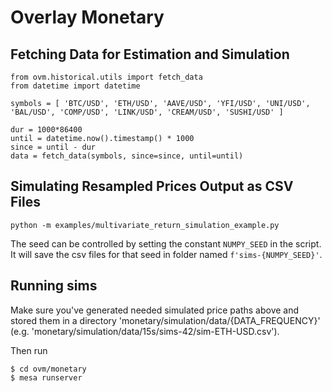 # Overlay Monetary

## Fetching Data for Estimation and Simulation

```
from ovm.historical.utils import fetch_data
from datetime import datetime

symbols = [ 'BTC/USD', 'ETH/USD', 'AAVE/USD', 'YFI/USD', 'UNI/USD', 'BAL/USD', 'COMP/USD', 'LINK/USD', 'CREAM/USD', 'SUSHI/USD' ]

dur = 1000*86400
until = datetime.now().timestamp() * 1000
since = until - dur
data = fetch_data(symbols, since=since, until=until)
```

## Simulating Resampled Prices Output as CSV Files

```
python -m examples/multivariate_return_simulation_example.py
```

The seed can be controlled by setting the constant `NUMPY_SEED` in the script. It will save the csv files for that seed in folder named `f'sims-{NUMPY_SEED}'`.


## Running sims

Make sure you've generated needed simulated price paths above and stored them in a directory 'monetary/simulation/data/{DATA_FREQUENCY}' (e.g. 'monetary/simulation/data/15s/sims-42/sim-ETH-USD.csv').

Then run
```
$ cd ovm/monetary
$ mesa runserver
```
